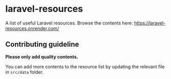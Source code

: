 # laravel-resources

A list of useful Laravel resources.
Browse the contents here: https://laravel-resources.onrender.com/

## Contributing guideline
**Please only add quality contents.**

You can add more contents to the resource list by updating the relevant file in `src/data` folder.

